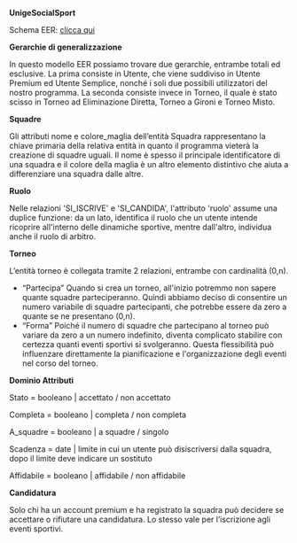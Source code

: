 **UnigeSocialSport**

Schema EER: [clicca qui](https://raw.githack.com/KintsuKayaba/Modello-EER-BD/main/Link-for-project.drawio.html)

**Gerarchie di generalizzazione**

In questo modello EER possiamo trovare due gerarchie, entrambe totali ed esclusive.
La prima consiste in Utente, che viene suddiviso in Utente Premium ed Utente Semplice, nonché i soli due possibili utilizzatori del nostro programma.
La seconda consiste invece in Torneo, il quale è stato scisso in Torneo ad Eliminazione Diretta, Torneo a Gironi e Torneo Misto.

**Squadre**

Gli attributi nome e colore_maglia dell’entità Squadra rappresentano la chiave primaria della relativa entità in quanto il programma vieterà la creazione di squadre uguali. Il nome è spesso il principale identificatore di una squadra e il colore della maglia è un altro elemento distintivo che aiuta a differenziare una squadra dalle altre.

**Ruolo**

Nelle relazioni 'SI_ISCRIVE' e 'SI_CANDIDA', l'attributo 'ruolo' assume una duplice funzione: da un lato, identifica il ruolo che un utente intende ricoprire all'interno delle dinamiche sportive, mentre dall'altro, individua anche il ruolo di arbitro.

**Torneo**

L’entità torneo è collegata tramite 2 relazioni, entrambe con cardinalità (0,n).
-	“Partecipa”
Quando si crea un torneo, all'inizio potremmo non sapere quante squadre parteciperanno. Quindi abbiamo deciso di consentire un numero variabile di squadre partecipanti, che potrebbe essere da zero a quante se ne presentano (0,n).
-	“Forma”
Poiché il numero di squadre che partecipano al torneo può variare da zero a un numero indefinito, diventa complicato stabilire con certezza quanti eventi sportivi si svolgeranno. Questa flessibilità può influenzare direttamente la pianificazione e l'organizzazione degli eventi nel corso del torneo.

**Dominio Attributi**

Stato = booleano | accettato / non accettato

Completa = booleano | completa / non completa

A_squadre = booleano | a squadre / singolo

Scadenza = date | limite in cui un utente può disiscriversi dalla squadra, dopo il limite deve indicare un sostituto

Affidabile = booleano | affidabile / non affidabile

**Candidatura**

Solo chi ha un account premium e ha registrato la squadra può decidere se accettare o rifiutare una candidatura. Lo stesso vale per l’iscrizione agli eventi sportivi.

